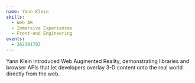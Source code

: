 ```yaml
---
name: Yann Klein
skills:
  - Web AR
  - Immersive Experiences
  - Front-end Engineering
events:
  - 262191703
---
```


Yann Klein introduced Web Augmented Reality, demonstrating libraries and browser APIs that let developers overlay 3-D content onto the real world directly from the web.
